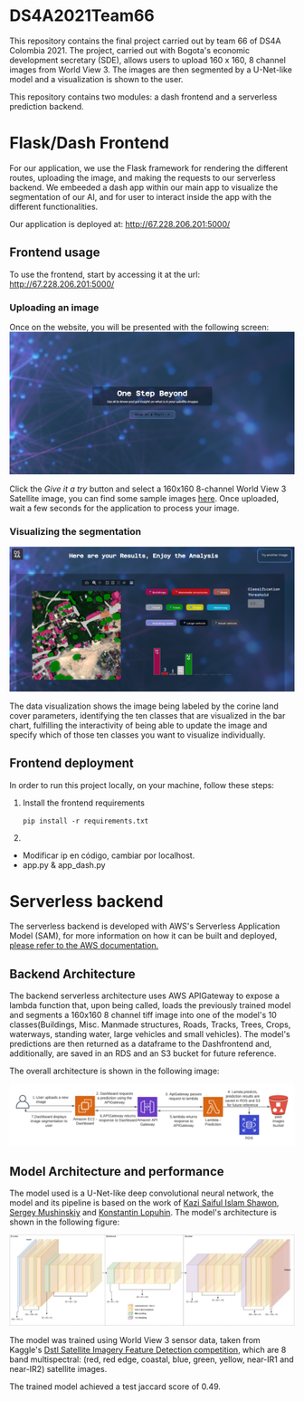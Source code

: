 # DS4A2021Team66

This repository contains the final project carried out by team 66 of DS4A Colombia 2021. The project, carried out with Bogota's economic development secretary (SDE), allows users to upload 160 x 160, 8 channel images from World View 3. The images are then segmented by a U-Net-like model and a visualization is shown to the user.

This repository contains two modules: a dash frontend and a serverless prediction backend.

# Flask/Dash Frontend

For our application, we use the Flask framework for rendering the different routes, uploading the image,
and making the requests to our serverless backend. 
We embeeded a dash app within our main app to visualize the segmentation of our AI, and for user to interact inside the app with the different functionalities.

Our application is deployed at: http://67.228.206.201:5000/

## Frontend usage

To use the frontend, start by accessing it at the url: http://67.228.206.201:5000/
### Uploading an image
Once on the website, you will be presented with the following screen:
![Entry data point](dash-1.PNG)

Click the *Give it a try* button and select a 160x160 8-channel World View 3 Satellite image, you can find some sample images [here](https://drive.google.com/drive/folders/1SGMgrAGDwpqEkLlEdxxWehlr7VeF9Eqc?usp=sharing).  Once uploaded, wait a few seconds for the application to process your image.

### Visualizing the segmentation
![Visualization of AI's results](dash-2.PNG)

The data visualization shows the image being labeled by the corine land cover parameters, identifying the ten classes that are visualized in the bar chart, fulfilling the interactivity of being able to update the image and specify which of those ten classes you want to visualize individually.

## Frontend deployment

In order to run this project locally, on your machine, follow these steps:

1. Install the frontend requirements

    `pip install -r requirements.txt`
 
4. 
- Modificar ip en código, cambiar por localhost.
- app.py & app_dash.py


# Serverless backend

The serverless backend is developed with AWS's Serverless Application Model (SAM), for more information on how it can be built and deployed, [please refer to the AWS documentation.](https://docs.aws.amazon.com/serverless-application-model/latest/developerguide/serverless-getting-started-hello-world.html)

## Backend Architecture

The backend serverless architecture uses AWS APIGateway to expose a lambda function that, upon being called, loads the previously trained model and segments a 160x160 8 channel tiff image into one of the model's 10 classes(Buildings, Misc. Manmade structures, Roads, Tracks, Trees, Crops, waterways, standing water, large vehicles and small vehicles). The model's predictions are then returned as a dataframe to the Dashfrontend and, additionally, are saved in an RDS and an S3 bucket for future reference.

The overall architecture is shown in the following image:

![Backend architecture](BackendArchitecture.png)

## Model Architecture and performance

The model used is a U-Net-like deep convolutional neural network, the model and its pipeline is based on the work of [Kazi Saiful Islam Shawon](https://www.kaggle.com/ksishawon/segnet-dstl), [Sergey Mushinskiy](https://www.kaggle.com/ceperaang/lb-0-42-ultimate-full-solution-run-on-your-hw) and [Konstantin Lopuhin](https://www.kaggle.com/lopuhin/full-pipeline-demo-poly-pixels-ml-poly). The model's architecture is shown in the following figure:

![Model architecture](ModelArchitecture.jpeg)

The model was trained using World View 3 sensor data, taken from Kaggle's [Dstl Satellite Imagery Feature Detection competition](https://www.kaggle.com/c/dstl-satellite-imagery-feature-detection), which are 8 band multispectral: (red, red edge, coastal, blue, green, yellow, near-IR1 and near-IR2) satellite images.

The trained model achieved a test jaccard score of 0.49.

<TODO>
